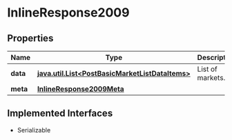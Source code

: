 

# InlineResponse2009


## Properties

Name | Type | Description | Notes
------------ | ------------- | ------------- | -------------
**data** | [**java.util.List&lt;PostBasicMarketListDataItems&gt;**](PostBasicMarketListDataItems.md) | List of markets. |  [optional]
**meta** | [**InlineResponse2009Meta**](InlineResponse2009Meta.md) |  |  [optional]


## Implemented Interfaces

* Serializable



